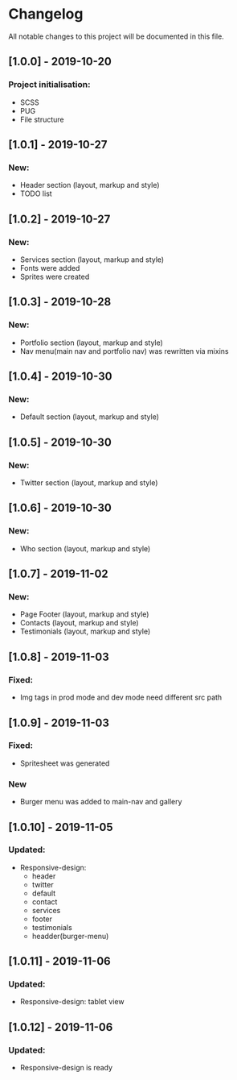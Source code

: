 # Changelog
All notable changes to this project will be documented in this file.

## [1.0.0] - 2019-10-20
 ### Project initialisation: 
  - SCSS
  - PUG 
  - File structure
## [1.0.1] - 2019-10-27
  ### New:
  - Header section (layout, markup and style)
  - TODO list 
## [1.0.2] - 2019-10-27
  ### New:
  - Services section (layout, markup and style)
  - Fonts were added
  - Sprites were created  
## [1.0.3] - 2019-10-28
  ### New:
  - Portfolio section (layout, markup and style)
  - Nav menu(main nav and portfolio nav) was rewritten via mixins
## [1.0.4] - 2019-10-30
  ### New:
  - Default section (layout, markup and style)
## [1.0.5] - 2019-10-30
  ### New:
  - Twitter section (layout, markup and style)
## [1.0.6] - 2019-10-30
  ### New:
  - Who section (layout, markup and style)
## [1.0.7] - 2019-11-02
  ### New:
  - Page Footer (layout, markup and style)
  - Contacts (layout, markup and style)
  - Testimonials (layout, markup and style)
## [1.0.8] - 2019-11-03
  ### Fixed:
   - Img tags in prod mode and dev mode need different src path
## [1.0.9] - 2019-11-03
  ### Fixed:
   - Spritesheet was generated
  ### New
   - Burger menu was added to main-nav and gallery  
## [1.0.10] - 2019-11-05
  ### Updated:
   - Responsive-design:
        - header
        - twitter
        - default
        - contact
        - services
        - footer
        - testimonials
        - headder(burger-menu)
        
## [1.0.11] - 2019-11-06
   ### Updated:
   - Responsive-design: tablet view
## [1.0.12] - 2019-11-06
   ### Updated:
   - Responsive-design is ready


 
